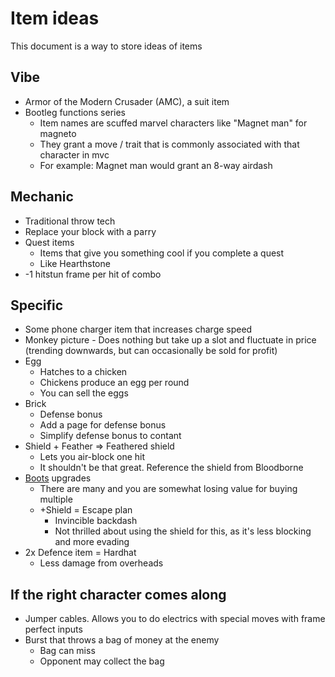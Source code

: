 # Item ideas

This document is a way to store ideas of items

## Vibe

- Armor of the Modern Crusader (AMC), a suit item
- Bootleg functions series
  - Item names are scuffed marvel characters like "Magnet man" for magneto
  - They grant a move / trait that is commonly associated with that character in mvc
  - For example: Magnet man would grant an 8-way airdash

## Mechanic

- Traditional throw tech
- Replace your block with a parry
- Quest items
  - Items that give you something cool if you complete a quest
  - Like Hearthstone
- -1 hitstun frame per hit of combo

## Specific

- Some phone charger item that increases charge speed
- Monkey picture - Does nothing but take up a slot and fluctuate in price (trending downwards, but can occasionally be sold for profit)
- Egg
  - Hatches to a chicken
  - Chickens produce an egg per round
  - You can sell the eggs
- Brick
  - Defense bonus
  - Add a page for defense bonus
  - Simplify defense bonus to contant
- Shield + Feather => Feathered shield
  - Lets you air-block one hit
  - It shouldn't be that great. Reference the shield from Bloodborne
- [Boots](/docs/gameplay_spec/items/boots.md) upgrades
  - There are many and you are somewhat losing value for buying multiple
  - +Shield = Escape plan
    - Invincible backdash
    - Not thrilled about using the shield for this, as it's less blocking and more evading
- 2x Defence item = Hardhat
  - Less damage from overheads

## If the right character comes along

- Jumper cables. Allows you to do electrics with special moves with frame perfect inputs
- Burst that throws a bag of money at the enemy
  - Bag can miss
  - Opponent may collect the bag
